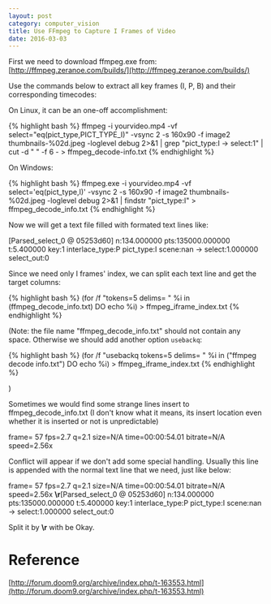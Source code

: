 ```yaml
---
layout: post
category: computer_vision
title: Use FFmpeg to Capture I Frames of Video
date: 2016-03-03
---
```


First we need to download ffmpeg.exe from: [http://ffmpeg.zeranoe.com/builds/](http://ffmpeg.zeranoe.com/builds/)

Use the commands below to extract all key frames (I, P, B) and their corresponding timecodes:

On Linux, it can be an one-off accomplishment:

{% highlight bash %}
ffmpeg -i yourvideo.mp4 -vf select="eq(pict_type\,PICT_TYPE_I)" -vsync 2 -s 160x90 -f image2 thumbnails-%02d.jpeg -loglevel debug 2>&1 | grep "pict_type:I -> select:1" | cut -d " " -f 6 - > ffmpeg_decode-info.txt
{% endhighlight %}

On Windows:

{% highlight bash %}
ffmpeg.exe -i yourvideo.mp4 -vf select='eq(pict_type\,I)' -vsync 2 -s 160x90 -f image2 thumbnails-%02d.jpeg -loglevel debug 2>&1 | findstr "pict_type:I" > ffmpeg_decode_info.txt
{% endhighlight %}

Now we will get a text file filled with formated text lines like:

\[Parsed_select_0 @ 05253d60\] n:134.000000 pts:135000.000000 t:5.400000 key:1 interlace_type:P pict_type:I scene:nan -> select:1.000000 select_out:0

Since we need only I frames' index, we can split each text line and get the target columns:

{% highlight bash %}
(for /f "tokens=5 delims= " %i in (ffmpeg_decode_info.txt) DO echo %i) > ffmpeg_iframe_index.txt
{% endhighlight %}

(Note: the file name "ffmpeg_decode_info.txt" should not contain any space. 
Otherwise we should add another option `usebackq`:

{% highlight bash %}
(for /f "usebackq tokens=5 delims= " %i in ("ffmpeg decode info.txt") DO echo %i) > ffmpeg_iframe_index.txt
{% endhighlight %}

)

Sometimes we would find some strange lines insert to ffmpeg_decode_info.txt 
(I don't know what it means, its insert location even whether it is inserted or not is unpredictable)

frame=   57 fps=2.7 q=2.1 size=N/A time=00:00:54.01 bitrate=N/A speed=2.56x   

Conflict will appear if we don't add some special handling. 
Usually this line is appended with the normal text line that we need, just like below:

frame=   57 fps=2.7 q=2.1 size=N/A time=00:00:54.01 bitrate=N/A speed=2.56x   **\r**\[Parsed_select_0 @ 05253d60\] n:134.000000 pts:135000.000000 t:5.400000 key:1 interlace_type:P pict_type:I scene:nan -> select:1.000000 select_out:0

Split it by **\r** with be Okay.

# Reference

[http://forum.doom9.org/archive/index.php/t-163553.html](http://forum.doom9.org/archive/index.php/t-163553.html)